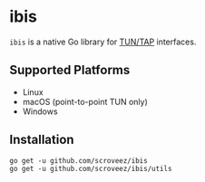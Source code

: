 # ibis

`ibis` is a native Go library for [TUN/TAP](http://en.wikipedia.org/wiki/TUN/TAP) interfaces.

## Supported Platforms

* Linux
* macOS (point-to-point TUN only)
* Windows

## Installation
```
go get -u github.com/scroveez/ibis
go get -u github.com/scroveez/ibis/utils
```

